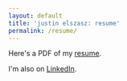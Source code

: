 ```yaml
---
layout: default
title: 'justin elszasz: resume'
permalink: /resume/
---
```


Here's a PDF of my [resume](https://drive.google.com/file/d/1djQqsDzb0Wg6Rn0QEKdF4YdtjJshR7Ce/view?usp=sharing).

I'm also on [LinkedIn](https://www.linkedin.com/in/justinelszasz).

